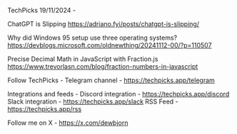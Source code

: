 TechPicks 19/11/2024 -

ChatGPT is Slipping
https://adriano.fyi/posts/chatgpt-is-slipping/

Why did Windows 95 setup use three operating systems?
https://devblogs.microsoft.com/oldnewthing/20241112-00/?p=110507

Precise Decimal Math in JavaScript with Fraction.js
https://www.trevorlasn.com/blog/fraction-numbers-in-javascript

Follow TechPicks -
Telegram channel - https://techpicks.app/telegram

Integrations and feeds -
Discord integration - https://techpicks.app/discord
Slack integration - https://techpicks.app/slack
RSS Feed - https://techpicks.app/rss

Follow me on X - https://x.com/dewbjorn